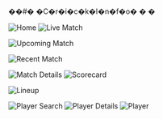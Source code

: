 ��#� �C�r�i�c�k�I�n�f�o�
�
�

![Home](Screenshots/Apple%20iPhone%208%20Plus%20Screenshot%201.png)  ![Live Match](Screenshots/Apple%20iPhone%208%20Plus%20Screenshot%202.png)

![Upcoming Match](Screenshots/Apple%20iPhone%208%20Plus%20Screenshot%203.png)

![Recent Match](Screenshots/Apple%20iPhone%208%20Plus%20Screenshot%204.png)

![Match Details](Screenshots/Apple%20iPhone%208%20Plus%20Screenshot%205.png)  ![Scorecard](Screenshots/Apple%20iPhone%208%20Plus%20Screenshot%206.png)

![Lineup](Screenshots/Apple%20iPhone%208%20Plus%20Screenshot%207.png)

![Player Search](Screenshots/Apple%20iPhone%208%20Plus%20Screenshot%208.png)  ![Player Details](Screenshots/Apple%20iPhone%208%20Plus%20Screenshot%202.png) ![Player](Screenshots/Apple%20iPhone%208%20Plus%20Screenshot%202.png)
